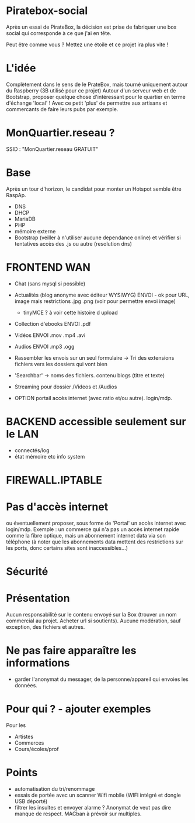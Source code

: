 # Piratebox-social

Après un essai de PirateBox, la décision est prise de fabriquer une box social qui corresponde à ce que j'ai en tête.

Peut être comme vous ?
Mettez une étoile et ce projet ira plus vite !


# L'idée
Complètement dans le sens de le PrateBox, mais tourné uniquement autour du Raspberry (3B utilisé pour ce projet)
Autour d'un serveur web et de Bootstrap, proposer quelque chose d'intéressant pour le quartier en terme d'échange 'local' !
Avec ce petit 'plus' de permettre aux artisans et commercants de faire leurs pubs par exemple.

# MonQuartier.reseau ?
SSID : "MonQuartier.reseau GRATUIT"

# Base
Après un tour d'horizon, le candidat pour monter un Hotspot semble être RaspAp.

- DNS
- DHCP
- MariaDB
- PHP
- mémoire externe
- Bootstrap (veiller à n'utiliser aucune dependance online) et vérifier si tentatives accès des .js ou autre (resolution dns)

# FRONTEND WAN

- Chat (sans mysql si possible)
- Actualités (blog anonyme avec éditeur WYSIWYG) ENVOI - ok pour URL, image mais restrictions .jpg .png (voir pour permettre envoi image)
  - tinyMCE ? à voir cette histoire d upload
- Collection d'ebooks ENVOI .pdf
- Vidéos ENVOI .mov .mp4 .avi
- Audios ENVOI .mp3 .ogg
- Rassembler les envois sur un seul formulaire -> Tri des extensions fichiers vers les dossiers qui vont bien
- 'Searchbar' -> noms des fichiers. contenu blogs (titre et texte)
- Streaming pour dossier /Videos et /Audios

- OPTION portail accès internet (avec ratio et/ou autre). login/mdp.

# BACKEND accessible seulement sur le LAN
- connectés/log
- état mémoire etc info system

# FIREWALL.IPTABLE

# Pas d'accès internet
ou éventuellement proposer, sous forme de 'Portal' un accès internet avec login/mdp.
Exemple : un commerce qui n'a pas un accès internet rapide comme la fibre optique, mais un abonnement internet data via son téléphone (à noter que les abonnements data mettent des restrictions sur les ports, donc certains sites sont inaccessibles...)

# Sécurité

# Présentation
Aucun responsabilité sur le contenu envoyé sur la Box (trouver un nom commercial au projet. Acheter url si soutients).
Aucune modération, sauf exception, des fichiers et autres.


# Ne pas faire apparaître les informations
- garder l'anonymat du messager, de la personne/appareil qui envoies les données.

# Pour qui ? - ajouter exemples

Pour les
- Artistes
- Commerces
- Cours/écoles/prof

# Points
- automatisation du tri/renommage
- essais de portée avec un scanner Wifi mobile (WIFI intégré et dongle USB déporté)
- filtrer les insultes et envoyer alarme ? Anonymat de veut pas dire manque de respect. MACban à prévoir sur multiples.

